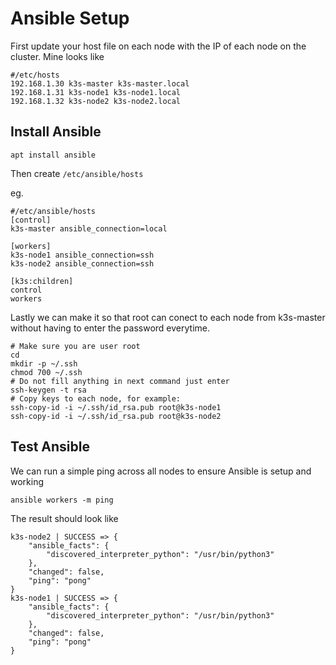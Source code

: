 # Ansible Setup

First update your host file on each node with the IP of each node on the cluster. Mine looks like

```
#/etc/hosts
192.168.1.30 k3s-master k3s-master.local
192.168.1.31 k3s-node1 k3s-node1.local
192.168.1.32 k3s-node2 k3s-node2.local
```

## Install Ansible

`apt install ansible`

Then create `/etc/ansible/hosts`

eg.

```
#/etc/ansible/hosts
[control]
k3s-master ansible_connection=local

[workers]
k3s-node1 ansible_connection=ssh
k3s-node2 ansible_connection=ssh

[k3s:children]
control
workers
```

Lastly we can make it so that root can conect to each node from k3s-master without having to enter the password everytime.

```
# Make sure you are user root
cd
mkdir -p ~/.ssh
chmod 700 ~/.ssh
# Do not fill anything in next command just enter
ssh-keygen -t rsa
# Copy keys to each node, for example:
ssh-copy-id -i ~/.ssh/id_rsa.pub root@k3s-node1
ssh-copy-id -i ~/.ssh/id_rsa.pub root@k3s-node2
```

## Test Ansible

We can run a simple ping across all nodes to ensure Ansible is setup and working

`ansible workers -m ping`

The result should look like

```
k3s-node2 | SUCCESS => {
    "ansible_facts": {
        "discovered_interpreter_python": "/usr/bin/python3"
    },
    "changed": false,
    "ping": "pong"
}
k3s-node1 | SUCCESS => {
    "ansible_facts": {
        "discovered_interpreter_python": "/usr/bin/python3"
    },
    "changed": false,
    "ping": "pong"
}
```
